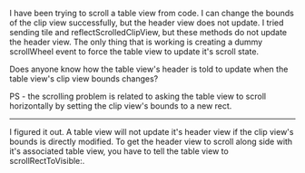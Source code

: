 

I have been trying to scroll a table view from code. I can change the bounds of the clip view successfully, but the header view does not update. I tried sending     tile and     reflectScrolledClipView, but these methods do not update the header view. The only thing that is working is creating a dummy scrollWheel event to force the table view to update it's scroll state. 

Does anyone know how the table view's header is told to update when the table view's clip view bounds changes?

PS - the scrolling problem is related to asking the table view to scroll horizontally by setting the clip view's bounds to a new rect.

----

I figured it out. A table view will not update it's header view if the clip view's bounds is directly modified. To get the header view to scroll along side with it's associated table view, you have to tell the table view to     scrollRectToVisible:.